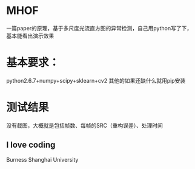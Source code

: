 MHOF
====

一篇paper的原理，基于多尺度光流直方图的异常检测，自己用python写了下，基本能看出演示效果


基本要求：
====


python2.6.7+numpy+scipy+sklearn+cv2
其他的如果还缺什么就用pip安装



测试结果
====

没有截图，大概就是包括帧数、每帧的SRC（重构误差）、处理时间







I love coding
 -----------------
Burness 
Shanghai University
